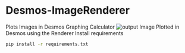 # Desmos-ImageRenderer
Plots Images in Desmos Graphing Calculator
![output](https://user-images.githubusercontent.com/87863471/136710600-3ba77f16-d3aa-4747-a6e7-59aa4bfb5603.jpeg)
Image Plotted in Desmos using the Renderer
Install requirements
```sh
pip install -r requirements.txt
```
